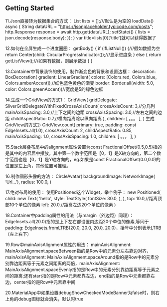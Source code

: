 ## Getting Started
11.Json直接转为数据集合的方式：
List lists = [];///默认是为空的
loadData() async {
  String dataURL = "https://jsonplaceholder.typicode.com/posts";
  http.Response response = await http.get(dataURL);
  setState(() {
    lists = json.decode(response.body);
  });
}
var title=lists[0][‘title’]就可以获得数据了

12.如何在全屏生成一个进度圈圈：
getBody() {
  if (ifListNull()) {///假如数据为空
    return Center(child: CircularProgressIndicator());///显示进度条
  } else {
    return getListView();///如果有数据，则展示数据
  }
}

13.Container中背景装饰的使用，制作渐变色的背景和设置边框：
decoration: BoxDecoration(
    gradient: LinearGradient(
        colors: [Colors.red, Colors.blue, Colors.amberAccent]),//红色蓝色黄色的渐变
    border: Border.all(width: 5.0, color: Colors.greenAccent))//宽度是5的绿色边框

14.生成一个GridView的方式1：
GridView(
  gridDelegate: SliverGridDelegateWithFixedCrossAxisCount(
    crossAxisCount: 3,//分几列
    mainAxisSpacing: 3.0,//上下之间的边距
    crossAxisSpacing: 3.0,//左右之间的边距
    childAspectRatio: 0.7,//横向距离除以纵向距离
  ),
  children: <Widget>[
    。。。
  ],
)
生成GridView的方式2:
GridView.count(
  primary: true,
  padding: const EdgeInsets.all(1.0),
  crossAxisCount: 2,
  childAspectRatio: 0.85,
  mainAxisSpacing: 1.0,
  crossAxisSpacing: 1.0,
  children: <Widget>[
    。。。
  ],
)

15.Stack层叠布局中的alignment属性设置为const FractionalOffset(0.5,0.5)指的是其中的内容居中摆放，其中第一个数字范围是【0，1】是X轴方向的，第二个数字范围也是【0，1】是Y轴方向的，eg.如果是const FractionalOffset(0.0,0.0)的位置是左上角，其他位置可推理。

16.制作圆形头像的方法：
CircleAvatar(
  backgroundImage: NetworkImage(
      ‘Url…’),
  radius: 100.0,
)

17.绝对布局的使用：
使用Positioned这个Widget，举个例子：
new Positioned(
  child: new Text(
    'hello',
    style: TextStyle(
      fontSize: 30.0,
    ),
  ),
  top: 10.0,//距离顶部10个单位的像素
  left: 20.0,//距离左边20个单位的像素
)

18.Container中padding属性的用法（与margin（外边距）同理）：
EdgeInsets.all(20.0)指的是上下左右都设置内边距20个单位的像素,等同于padding: EdgeInsets.fromLTRB(20.0, 20.0, 20.0, 20.0)，括号中分别表示LTRB（左上右下）

19.Row中mainAxisAlignment属性的用法：
mainAxisAlignment: MainAxisAlignment.spaceBetween指的是Row中的元素分左右靠边对齐，mainAxisAlignment: MainAxisAlignment.spaceAround指的是Row中的元素分别靠边距离等于元素之间距离的两倍，mainAxisAlignment: MainAxisAlignment.spaceEvenly指的是Row中的元素分别靠边距离等于元素之间的距离;还有start指的是Row中元素都靠左边，end指的是Row中元素都靠右边，center指的是Row中元素靠中间

20.MaterialApp中如果设置debugShowCheckedModeBanner为false时，则右上角的debug图标就会消失，默认时true
